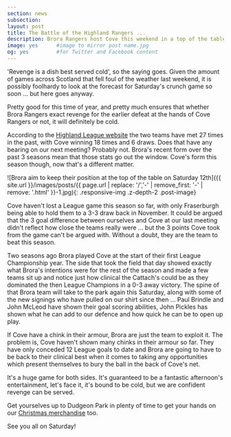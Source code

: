 ```yaml
---
section: news
subsection:
layout: post
title: The Battle of the Highland Rangers ...
description: Brora Rangers host Cove this weekend in a top of the table clash not to be missed
image: yes      #image to mirror post name.jpg
og: yes         #for Twitter and Facebook content
---
```

'Revenge is a dish best served cold', so the saying goes. Given the amount of games across Scotland that fell foul of the weather last weekend, it is possibly foolhardy to look at the forecast for Saturday's crunch game so soon ... but here goes anyway.

Pretty good for this time of year, and pretty much ensures that whether Brora Rangers exact revenge for the earlier defeat at the hands of Cove Rangers or not, it will definitely be cold.

According to the [Highland League website](http://www.highlandfootballleague.com/Fixtures/) the two teams have met 27 times in the past, with Cove winning 18 times and 6 draws. Does that have any bearing on our next meeting? Probably not. Brora's recent form over the past 3 seasons mean that those stats go out the window. Cove's form this season though, now that's a different matter.

![Brora aim to keep their position at the top of the table on Saturday 12th]({{ site.url }}/images/posts/{{ page.url | replace: '/','-' | remove_first: '-' | remove: '.html' }}-1.jpg){: .responsive-img .z-depth-2 .post-image}

Cove haven't lost a League game this season so far, with only Fraserburgh being able to hold them to a 3-3 draw back in November. It could be argued that the 3 goal difference between ourselves and Cove at our last meeting didn't reflect how close the teams really were ... but the 3 points Cove took from the game can't be argued with. Without a doubt, they are the team to beat this season.

Two seasons ago Brora played Cove at the start of their first League Championship year. The side that took the field that day showed exactly what Brora's intentions were for the rest of the season and made a few teams sit up and notice just how clinical the Cattach's could be as they dominated the then League Champions in a 0-3 away victory. The spine of that Brora team will take to the park again this Saturday, along with some of the new signings who have pulled on our shirt since then ... Paul Brindle and John McLeod have shown their goal scoring abilities, John Pickles has shown what he can add to our defence and how quick he can be to open up play.

If Cove have a chink in their armour, Brora are just the team to exploit it. The problem is, Cove haven't shown many chinks in their armour so far. They have only conceded 12 League goals to date and Brora are going to have to be back to their clinical best when it comes to taking any opportunities which present themselves to bury the ball in the back of Cove's net.

It's a huge game for both sides. It's guaranteed to be a fantastic afternoon's entertainment, let's face it, it's bound to be cold, but we are confident revenge can be served.

Get yourselves up to Dudgeon Park in plenty of time to get your hands on our [Christmas merchandise](/2015/11/28/christmas-merchandise.html) too.

See you all on Saturday!

